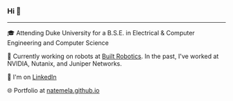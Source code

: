 ### Hi 👋

-----

🎓 Attending Duke University for a B.S.E. in Electrical & Computer Engineering and Computer Science

🤖 Currently working on robots at [Built Robotics](https://builtrobotics.com). In the past, I've worked at NVIDIA, Nutanix, and Juniper Networks.

💼 I'm on [LinkedIn](https://www.linkedin.com/in/nate-mela/)

🌐 Portfolio at [natemela.github.io](https://natemela.github.io/)
<!--
**natemela/natemela** is a ✨ _special_ ✨ repository because its `README.md` (this file) appears on your GitHub profile.

Here are some ideas to get you started:

- 🔭 I’m currently working on ...
- 🌱 I’m currently learning ...
- 👯 I’m looking to collaborate on ...
- 🤔 I’m looking for help with ...
- 💬 Ask me about ...
- 📫 How to reach me: ...
- 😄 Pronouns: ...
- ⚡ Fun fact: ...
-->
